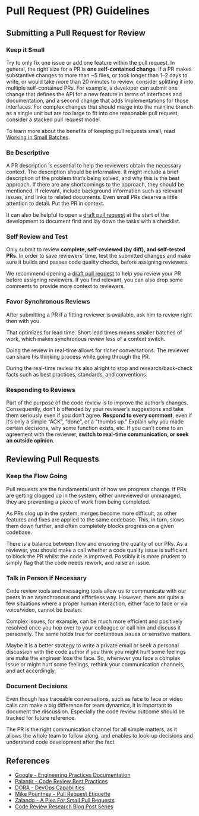 # Pull Request (PR) Guidelines

## Submitting a Pull Request for Review

### Keep it Small

Try to only fix one issue or add one feature within the pull request. In general, the right size for
a PR is **one self-contained change**. If a PR makes substantive changes to more than ~5 files, or
took longer than 1–2 days to write, or would take more than 20 minutes to review, consider splitting
it into multiple self-contained PRs. For example, a developer can submit one change that defines the
API for a new feature in terms of interfaces and documentation, and a second change that adds
implementations for those interfaces. For complex changes that should merge into the mainline branch
as a single unit but are too large to fit into one reasonable pull request, consider a stacked pull
request model.

To learn more about the benefits of keeping pull requests small, read
[Working in Small Batches](https://cloud.google.com/architecture/devops/devops-process-working-in-small-batches).

### Be Descriptive

A PR description is essential to help the reviewers obtain the necessary context. The description
should be informative. It might include a brief description of the problem that’s being solved, and
why this is the best approach. If there are any shortcomings to the approach, they should be
mentioned. If relevant, include background information such as relevant issues, and links to related
documents. Even small PRs deserve a little attention to detail. Put the PR in context.

It can also be helpful to open a
[draft pull request](https://help.github.com/en/github/collaborating-with-issues-and-pull-requests/about-pull-requests#draft-pull-requests)
at the start of the development to document first and lay down the tasks with a checklist.

### Self Review and Test

Only submit to review **complete, self-reviewed (by diff), and self-tested PRs**. In order to save
reviewers’ time, test the submitted changes and make sure it builds and passes code quality checks,
before assigning reviewers.

We recommend opening a
[draft pull request](https://help.github.com/en/github/collaborating-with-issues-and-pull-requests/about-pull-requests#draft-pull-requests)
to help you review your PR before assigning reviewers. If you find relevant, you can also drop some
comments to provide more context to reviewers.

### Favor Synchronous Reviews

After submitting a PR if a fitting reviewer is available, ask him to review right then with you.

That optimizes for lead time. Short lead times means smaller batches of work, which makes
synchronous review less of a context switch.

Doing the review in real-time allows for richer conversations. The reviewer can share his thinking
process while going through the PR.

During the real-time review it’s also alright to stop and research/back-check facts such as best
practices, standards, and conventions.

### Responding to Reviews

Part of the purpose of the code review is to improve the author’s changes. Consequently, don’t b
offended by your reviewer’s suggestions and take them seriously even if you don’t agree. **Respond
to every comment**, even if it’s only a simple “ACK”, “done”, or a "thumbs up." Explain why you made
certain decisions, why some function exists, etc. If you can’t come to an agreement with the
reviewer, **switch to real-time communication, or seek an outside opinion**.

## Reviewing Pull Requests

### Keep the Flow Going

Pull requests are the fundamental unit of how we progress change. If PRs are getting clogged up in
the system, either unreviewed or unmanaged, they are preventing a piece of work from being
completed.

As PRs clog up in the system, merges become more difficult, as other features and fixes are applied
to the same codebase. This, in turn, slows them down further, and often completely blocks progress
on a given codebase.

There is a balance between flow and ensuring the quality of our PRs. As a reviewer, you should make
a call whether a code quality issue is sufficient to block the PR whilst the code is improved.
Possibly it is more prudent to simply flag that the code needs rework, and raise an issue.

### Talk in Person if Necessary

Code review tools and messaging tools allow us to communicate with our peers in an asynchronous and
effortless way. However, there are quite a few situations where a proper human interaction, either
face to face or via voice/video, cannot be beaten.

Complex issues, for example, can be much more efficient and positively resolved once you hop over to
your colleague or call him and discuss it personally. The same holds true for contentious issues or
sensitive matters.

Maybe it is a better strategy to write a private email or seek a personal discussion with the code
author if you think you might hurt some feelings are make the engineer lose the face. So, whenever
you face a complex issue or might hurt some feelings, rethink your communication channels, and act
accordingly.

### Document Decisions

Even though less traceable conversations, such as face to face or video calls can make a big
difference for team dynamics, it is important to document the discussion. Especially the code review
outcome should be tracked for future reference.

The PR is the right communication channel for all simple matters, as it allows the whole team to
follow along, and enables to look-up decisions and understand code development after the fact.

## References

- [Google - Engineering Practices Documentation](https://google.github.io/eng-practices/)
- [Palantir - Code Review Best Practices](https://medium.com/palantir/code-review-best-practices-19e02780015f)
- [DORA - DevOps Capabilities](https://cloud.google.com/architecture/devops)
- [Mike Pountney - Pull Request Etiquette](https://gist.github.com/mikepea/863f63d6e37281e329f8)
- [Zalando - A Plea For Small Pull Requests](https://jobs.zalando.com/en/tech/blog/a-plea-for-small-pull-requests)
- [Code Review Research Blog Post Series](https://www.michaelagreiler.com/code-review-blog-post-series/)
